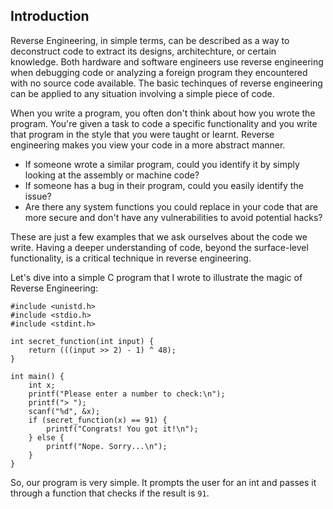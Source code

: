 ## Introduction
Reverse Engineering, in simple terms, can be described as a way to deconstruct code to extract its designs, architechture, or certain knowledge. Both hardware and software engineers use reverse engineering when debugging code or analyzing a foreign program they encountered with no source code available. The basic techinques of reverse engineering can be applied to any situation involving a simple piece of code.

When you write a program, you often don't think about how you wrote the program. You're given a task to code a specific functionality and you write that program in the style that you were taught or learnt. Reverse engineering makes you view your code in a more abstract manner. 

- If someone wrote a similar program, could you identify it by simply looking at the assembly or machine code? 
- If someone has a bug in their program, could you easily identify the issue? 
- Are there any system functions you could replace in your code that are more secure and don't have any vulnerabilities to avoid potential hacks? 

These are just a few examples that we ask ourselves about the code we write. Having a deeper understanding of code, beyond the surface-level functionality, is a critical technique in reverse engineering. 

Let's dive into a simple C program that I wrote to illustrate the magic of Reverse Engineering:

    #include <unistd.h>
    #include <stdio.h>
    #include <stdint.h>

    int secret_function(int input) {
        return (((input >> 2) - 1) ^ 48);
    }

    int main() {
        int x;
        printf("Please enter a number to check:\n");
        printf("> ");
        scanf("%d", &x);
        if (secret_function(x) == 91) {
            printf("Congrats! You got it!\n");
        } else {
            printf("Nope. Sorry...\n");
        }
    }

So, our program is very simple. It prompts the user for an int and passes it through a function that checks if the result is `91`.
